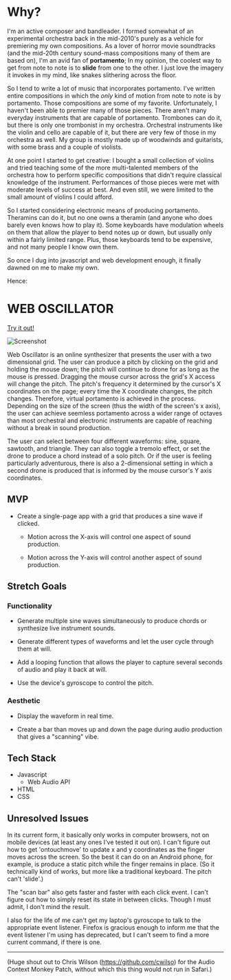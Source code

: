 # **Why?**

I'm an active composer and bandleader. I formed somewhat of an experimental orchestra back in the mid-2010's purely as a vehicle for premiering my own compositions. As a lover of horror movie soundtracks (and the mid-20th century sound-mass compositions many of them are based on), I'm an avid fan of **portamento**; In my opinion, the coolest way to get from note to note is to **slide** from one to the other. I just love the imagery it invokes in my mind, like snakes slithering across the floor.

So I tend to write a lot of music that incorporates portamento. I've written entire compositions in which the *only* kind of motion from note to note is by portamento. Those compositions are some of my favorite. Unfortunately, I haven't been able to premier many of those pieces. There aren't many everyday instruments that are capable of portamento. Trombones can do it, but there is only one trombonist in my orchestra. Orchestral instruments like the violin and cello are capable of it, but there are very few of those in my orchestra as well. My group is mostly made up of woodwinds and guitarists, with some brass and a couple of violists.

At one point I started to get creative: I bought a small collection of violins and tried teaching some of the more multi-talented members of the orchestra how to perform specific compositions that didn't require classical knowledge of the instrument. Performances of those pieces were met with moderate levels of success at best. And even still, we were limited to the small amount of violins I could afford.

So I started considering electronic means of producing portamento. Theramins can do it, but no one owns a theramin (and anyone who does barely even knows how to play it). Some keyboards have modulation wheels on them that allow the player to bend notes up or down, but usually only within a fairly limited range. Plus, those keyboards tend to be expensive, and not many people I know own them. 

So once I dug into javascript and web development enough, it finally dawned on me to make my own. 

Hence:

# **WEB OSCILLATOR**

[Try it out!](https://blake-d.github.io/web-oscillator/)

![Screenshot](screen_shot.png)

Web Oscillator is an online synthesizer that presents the user with a two dimensional grid. The user can produce a pitch by clicking on the grid and holding the mouse down; the pitch will continue to drone for as long as the mouse is pressed. Dragging the mouse cursor across the grid's X access will change the pitch. The pitch's frequency it determined by the cursor's X coordinates on the page; every time the X coordinate changes, the pitch changes. Therefore, virtual portamento is achieved in the process. Depending on the size of the screen (thus the width of the screen's x axis), the user can achieve seemless portamento across a wider range of octaves than most orchestral and electronic instruments are capable of reaching without a break in sound production.

The user can select between four different waveforms: sine, square, sawtooth, and triangle. They can also toggle a tremolo effect, or set the drone to produce a chord instead of a solo pitch. Or if the user is feeling particularly adventurous, there is also a 2-dimensional setting in which a second drone is produced that is informed by the mouse cursor's Y axis coordinates.

## **MVP**

- Create a single-page app with a grid that produces a sine wave if clicked.

    - Motion across the X-axis will control one aspect of sound production. 

    - Motion across the Y-axis will control another aspect of sound production.

## **Stretch Goals**

### Functionality

- Generate multiple sine waves simultaneously to produce chords or synthesize live instrument sounds.

- Generate different types of waveforms and let the user cycle through them at will.

- Add a looping function that allows the player to capture several seconds of audio and play it back at will.

- Use the device's gyroscope to control the pitch.

### Aesthetic

- Display the waveform in real time.

- Create a bar than moves up and down the page during audio production that gives a "scanning" vibe.


## **Tech Stack**

- Javascript
    - Web Audio API
- HTML
- CSS

## **Unresolved Issues**

In its current form, it basically only works in computer browsers, not on mobile devices (at least any ones I've tested it out on). I can't figure out how to get 'ontouchmove' to update x and y coordinates as the finger moves across the screen. So the best it can do on an Android phone, for example, is produce a static pitch while the finger remains in place. (So it technically kind of works, but more like a traditional keyboard. The pitch can't 'slide'.)

The "scan bar" also gets faster and faster with each click event. I can't figure out how to simply reset its state in between clicks. Though I must admit, I don't mind the result.

I also for the life of me can't get my laptop's gyroscope to talk to the appropriate event listener. Firefox is gracious enough to inform me that the event listener I'm using has deprecated, but I can't seem to find a more current command, if there is one.

***

(Huge shout out to Chris Wilson (https://github.com/cwilso) for the Audio Context Monkey Patch, without which this thing would not run in Safari.)